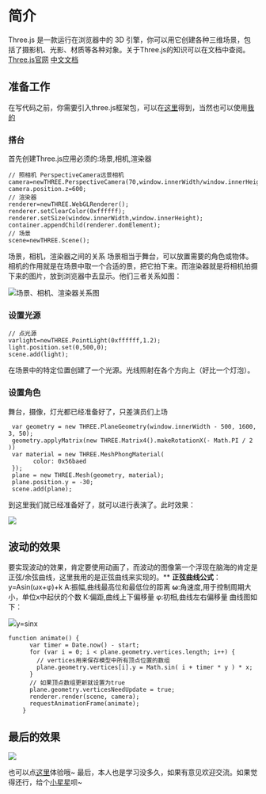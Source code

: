 # 简介
Three.js 是一款运行在浏览器中的 3D 引擎，你可以用它创建各种三维场景，包括了摄影机、光影、材质等各种对象。关于Three.js的知识可以在文档中查阅。
[Three.js官网](https://threejs.org/)
[中文文档](http://techbrood.com/threejs/docs/)
## 准备工作
在写代码之前，你需要引入three.js框架包，可以在[这里](https://github.com/mrdoob/three.js)得到，当然也可以使用[我的](https://github.com/zzr716/Threehs_wave)
### 搭台
首先创建Three.js应用必须的:场景,相机,渲染器
```
// 照相机 PerspectiveCamera远景相机
camera=newTHREE.PerspectiveCamera(70,window.innerWidth/window.innerHeight,1,7000);
camera.position.z=600;
// 渲染器
renderer=newTHREE.WebGLRenderer();
renderer.setClearColor(0xffffff);
renderer.setSize(window.innerWidth,window.innerHeight);
container.appendChild(renderer.domElement);
// 场景
scene=newTHREE.Scene();
```
场景，相机，渲染器之间的关系
场景相当于舞台，可以放置需要的角色或物体。相机的作用就是在场景中取一个合适的景，把它拍下来。而渲染器就是将相机拍摄下来的图片，放到浏览器中去显示。他们三者关系如图：

![](http://upload-images.jianshu.io/upload_images/6734924-5c70167023e3532d.png?imageMogr2/auto-orient/strip%7CimageView2/2/w/1240)场景、相机、渲染器关系图

### 设置光源
```
// 点光源
varlight=newTHREE.PointLight(0xffffff,1.2);
light.position.set(0,500,0);
scene.add(light);
```
在场景中的特定位置创建了一个光源。光线照射在各个方向上（好比一个灯泡）。
### 设置角色
舞台，摄像，灯光都已经准备好了，只差演员们上场
```
 var geometry = new THREE.PlaneGeometry(window.innerWidth - 500, 1600, 3, 50);
 geometry.applyMatrix(new THREE.Matrix4().makeRotationX(- Math.PI / 2 ))
 var material = new THREE.MeshPhongMaterial(
       color: 0x56baed
 });
 plane = new THREE.Mesh(geometry, material);
 plane.position.y = -30;
 scene.add(plane);
```
到这里我们就已经准备好了，就可以进行表演了。此时效果：

![](http://upload-images.jianshu.io/upload_images/6734924-3e8a20c1bb2e20ba.png?imageMogr2/auto-orient/strip%7CimageView2/2/w/1240)

## 波动的效果
要实现波动的效果，肯定要使用动画了，而波动的图像第一个浮现在脑海的肯定是正弦/余弦曲线，这里我用的是正弦曲线来实现的。**
**正弦曲线公式**：y=Asin(ωx+φ)+k
A:振幅,曲线最高位和最低位的距离
**ω**:角速度,用于控制周期大小，单位x中起伏的个数
K:偏距,曲线上下偏移量
φ:初相,曲线左右偏移量
曲线图如下：

![](http://upload-images.jianshu.io/upload_images/6734924-c9be35b0038e7ff3.jpg?imageMogr2/auto-orient/strip%7CimageView2/2/w/1240)y=sinx

```
function animate() {
      var timer = Date.now() - start; 
      for (var i = 0; i < plane.geometry.vertices.length; i++) {
        // vertices用来保存模型中所有顶点位置的数组
        plane.geometry.vertices[i].y = Math.sin( i + timer * y ) * x;
      } 
      // 如果顶点数组更新就设置为true
      plane.geometry.verticesNeedUpdate = true;
      renderer.render(scene, camera);
      requestAnimationFrame(animate);
    }
```
## 最后的效果

![](http://upload-images.jianshu.io/upload_images/6734924-a208f6e6d95e7a91.gif?imageMogr2/auto-orient/strip)

也可以点[这里](http://htmlpreview.github.io/?https://github.com/zzr716/Threehs_wave/blob/master/wave.html)体验哦~
最后，本人也是学习没多久，如果有意见欢迎交流。如果觉得还行，给个[小星星](https://github.com/zzr716/Threehs_wave)呗~
